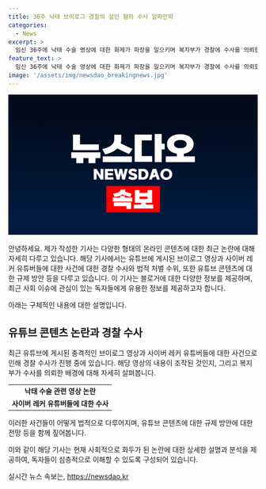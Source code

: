 ```yaml
---
title: 36주 낙태 브이로그 경찰의 살인 혐의 수사 일파만파
categories:
  - News
excerpt: >
  임신 36주에 낙태 수술 영상에 대한 화제가 파장을 일으키며 복지부가 경찰에 수사를 의뢰했다. 논란의 중심에 있는 유튜버의 사태와 이에 따른 법적 쟁점을 변호사 양지민과 함께 살펴봅니다. 또한, 유명 유튜버에 대한 사이버레커 의혹과 검찰의 대대적인 수사, 그리고 유튜브 플랫폼에 대한 입법적 대응 방안을 논의합니다. 뿐만 아니라, 과잉 경호 논란에 휩싸인 배우 변우석에 대한 이목 집중 상황 등에 대한 변호사의 의견을 들어봅니다.
feature_text: >
  임신 36주에 낙태 수술 영상에 대한 화제가 파장을 일으키며 복지부가 경찰에 수사를 의뢰했다. 논란의 중심에 있는 유튜버의 사태와 이에 따른 법적 쟁점을 변호사 양지민과 함께 살펴봅니다. 또한, 유명 유튜버에 대한 사이버레커 의혹과 검찰의 대대적인 수사, 그리고 유튜브 플랫폼에 대한 입법적 대응 방안을 논의합니다. 뿐만 아니라, 과잉 경호 논란에 휩싸인 배우 변우석에 대한 이목 집중 상황 등에 대한 변호사의 의견을 들어봅니다.
image: '/assets/img/newsdao_breakingnews.jpg'
---
```


<p><img src="/assets/img/newsdao_breakingnews.jpg" alt="implanttips 속보" /></p>

<p>안녕하세요. 제가 작성한 기사는 다양한 형태의 온라인 콘텐츠에 대한 최근 논란에 대해 자세히 다루고 있습니다. 해당 기사에서는 유튜브에 게시된 브이로그 영상과 사이버 레커 유튜버들에 대한 사건에 대한 경찰 수사와 법적 처벌 수위, 또한 유튜브 콘텐츠에 대한 규제 방안 등을 다루고 있습니다. 이 기사는 블로거에 대한 다양한 정보를 제공하며, 최근 사회 이슈에 관심이 있는 독자들에게 유용한 정보를 제공하고자 합니다.</p>

<p>아래는 구체적인 내용에 대한 설명입니다.</p>

<h2 data-ke-size="size26">유튜브 콘텐츠 논란과 경찰 수사</h2>

<p data-ke-size="size16">최근 유튜브에 게시된 충격적인 브이로그 영상과 사이버 레커 유튜버들에 대한 사건으로 인해 경찰 수사가 진행 중에 있습니다. 해당 영상의 내용이 조작된 것인지, 그리고 복지부가 수사를 의뢰한 배경에 대해 자세히 살펴봅니다.</p>

<table>
  <tr>
    <td style="text-align: center; height: 17px;"><b>낙태 수술 관련 영상 논란</b></td>
  </tr>
  <tr>
    <td style="text-align: center; height: 17px;"><b>사이버 레커 유튜버들에 대한 수사</b></td>
  </tr>
</table>

<p data-ke-size="size16">이러한 사건들이 어떻게 법적으로 다루어지며, 유튜브 콘텐츠에 대한 규제 방안에 대한 전망 등을 함께 짚어봅니다.</p>

<p>이와 같이 해당 기사는 현재 사회적으로 화두가 된 논란에 대한 상세한 설명과 분석을 제공하여, 독자들이 심층적으로 이해할 수 있도록 구성되어 있습니다.</p>
실시간 뉴스 속보는, <a href="https://newsdao.kr" rel="dofollow">https://newsdao.kr</a>


